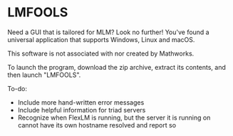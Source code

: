 # LMFOOLS
Need a GUI that is tailored for MLM? Look no further! You've found a universal application that supports Windows, Linux and macOS.

This software is not associated with nor created by Mathworks.

To launch the program, download the zip archive, extract its contents, and then launch "LMFOOLS".

To-do:
- Include more hand-written error messages
- Include helpful information for triad servers
- Recognize when FlexLM is running, but the server it is running on cannot have its own hostname resolved and report so
